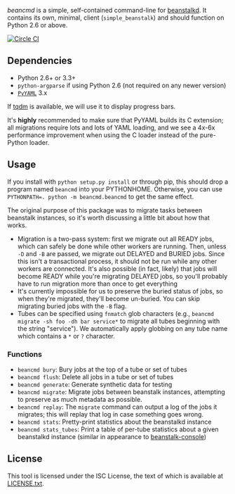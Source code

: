 *beancmd* is a simple, self-contained command-line for [beanstalkd](http://kr.github.io/beanstalkd/). It contains its own, minimal, client (`simple_beanstalk`) and should function on Python 2.6 or above.

[![Circle CI](https://circleci.com/gh/EasyPost/beancmd.svg?style=svg&circle-token=2f6ae769a7e6d9c16a6724ff29abb4488421feec)](https://circleci.com/gh/EasyPost/beancmd)

## Dependencies

 - Python 2.6+ or 3.3+
 - `python-argparse` if using Python 2.6 (not required on any newer version)
 - [`PyYAML`](http://pyyaml.org/) 3.x

If [tqdm](https://github.com/tqdm/tqdm) is available, we will use it to display progress bars.

It's **highly** recommended to make sure that PyYAML builds its C extension; all migrations require lots and lots of YAML loading, and we see a 4x-6x performance improvement when using the C loader instead of the pure-Python loader.

## Usage

If you install with `python setup.py install` or through pip, this should drop a program named `beancmd` into your PYTHONHOME. Otherwise, you can use `PYTHONPATH=. python -m beancmd.beancmd` to get the same effect.

The original purpose of this package was to migrate tasks between beanstalk instances, so it's worth discussing a little bit about how that works.

 - Migration is a two-pass system: first we migrate out all READY jobs, which can safely be done while other workers are running. Then, unless `-D` and `-B` are passed, we migrate out DELAYED and BURIED jobs. Since this isn't a transactional process, it should not be run while any other workers are connected. It's also possible (in fact, likely) that jobs will become READY while you're migrating DELAYED jobs, so you'll probably have to run migration more than once to get everything
 - It's currently impossible for us to preserve the buried status of jobs, so when they're migrated, they'll become un-buried. You can skip migrating buried jobs with the `-B` flag.
 - Tubes can be specified using `fnmatch` glob characters (e.g., `beancmd migrate -sh foo -dh bar service*` to migrate all tubes beginning with the string "service"). We automatically apply globbing on any tube name which contains a `*` or `?` character.

### Functions

 * `beancmd bury`: Bury jobs at the top of a tube or set of tubes
 * `beancmd flush`: Delete all jobs in a tube or set of tubes
 * `beancmd generate`: Generate synthetic data for testing
 * `beancmd migrate`: Migrate jobs between beanstalk instances, attempting to preserve as much metadata as possible. 
 * `beancmd replay`: The `migrate` command can output a log of the jobs it migrates; this will replay that log in case something goes wrong.
 * `beancmd stats`: Pretty-print statistics about the beanstalkd instance
 * `beancmd stats_tubes`: Print a table of per-tube statistics about a given beanstalkd instance (similar in appearance to [beanstalk-console](https://github.com/ptrofimov/beanstalk_console))


## License
This tool is licensed under the ISC License, the text of which is available at [LICENSE.txt](LICENSE.txt).
